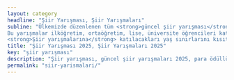 ```yaml
---
layout: category
headline: "Şiir Yarışması, Şiir Yarışmaları"
subline: "Ülkemizde düzenlenen tüm <strong>güncel şiir yarışması</strong> duyurularına sayfamızdan ulaşabilirsiniz. 
Bu yarışmalar ilköğretim, ortaöğretim, lise, üniversite öğrencileri katılabildiği gibi her yaştan herkes de katılabilir. 
<strong>Şiir yarışmalarına</strong> katılacakları yaş sınırlarını kısıtlar kısmından görebilirsiniz. 23 Nisan Şiir Yarışması, 19 Mayıs Şiir Yarışması vb. yarışmaları bu sayfada inceleyebilirsiniz"
title: "Şiir Yarışması 2025, Şiir Yarışmaları 2025"
key: "şiir yarışması"
description: "Şiir yarışması, güncel şiir yarışmaları 2025, para ödüllü yarışmalar 2025"
permalink: "siir-yarismalari/"
---
```

